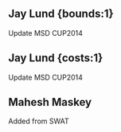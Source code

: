 ## Jay Lund {bounds:1} 
Update MSD CUP2014

## Jay Lund {costs:1} 
Update MSD CUP2014

## Mahesh Maskey
Added from SWAT
